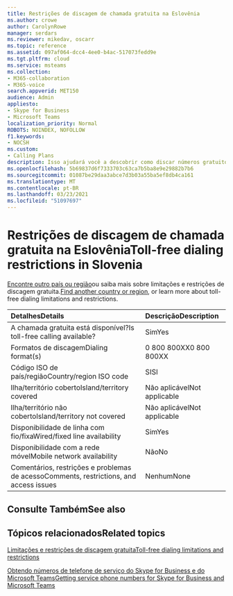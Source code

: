 ```yaml
---
title: Restrições de discagem de chamada gratuita na Eslovênia
ms.author: crowe
author: CarolynRowe
manager: serdars
ms.reviewer: mikedav, oscarr
ms.topic: reference
ms.assetid: 097af064-dcc4-4ee0-b4ac-517073fedd9e
ms.tgt.pltfrm: cloud
ms.service: msteams
ms.collection:
- M365-collaboration
- M365-voice
search.appverid: MET150
audience: Admin
appliesto:
- Skype for Business
- Microsoft Teams
localization_priority: Normal
ROBOTS: NOINDEX, NOFOLLOW
f1.keywords:
- NOCSH
ms.custom:
- Calling Plans
description: Isso ajudará você a descobrir como discar números gratuitos em cada país/região. Depois de selecionar o país/região, ele o levará a uma página específica do país que contém detalhes, restrições e limites específicos para disponibilidade de serviço gratuito em que o serviço gratuito está disponível. Os formatos ou formatos de discagem mostrarão os códigos de acesso necessários em cada país/região para discar o número gratuito.
ms.openlocfilehash: 5b69837d6f7333703c63ca7b5ba8e9e29882b7b6
ms.sourcegitcommit: 01087be29daa3abce7d3b03a55ba5ef8db4ca161
ms.translationtype: MT
ms.contentlocale: pt-BR
ms.lasthandoff: 03/23/2021
ms.locfileid: "51097697"
---
```

# <a name="toll-free-dialing-restrictions-in-slovenia"></a><span data-ttu-id="51ff7-105">Restrições de discagem de chamada gratuita na Eslovênia</span><span class="sxs-lookup"><span data-stu-id="51ff7-105">Toll-free dialing restrictions in Slovenia</span></span>

<span data-ttu-id="51ff7-106">[Encontre outro país ou região](../toll-free-dialing-limitations-and-restrictions.md)ou saiba mais sobre limitações e restrições de discagem gratuita.</span><span class="sxs-lookup"><span data-stu-id="51ff7-106">[Find another country or region](../toll-free-dialing-limitations-and-restrictions.md), or learn more about toll-free dialing limitations and restrictions.</span></span>


|<span data-ttu-id="51ff7-107">**Detalhes**</span><span class="sxs-lookup"><span data-stu-id="51ff7-107">**Details**</span></span>|<span data-ttu-id="51ff7-108">**Descrição**</span><span class="sxs-lookup"><span data-stu-id="51ff7-108">**Description**</span></span>|
|:-----|:-----|
|<span data-ttu-id="51ff7-109">A chamada gratuita está disponível?</span><span class="sxs-lookup"><span data-stu-id="51ff7-109">Is toll-free calling available?</span></span>  <br/> |<span data-ttu-id="51ff7-110">Sim</span><span class="sxs-lookup"><span data-stu-id="51ff7-110">Yes</span></span>  <br/> |
|<span data-ttu-id="51ff7-111">Formatos de discagem</span><span class="sxs-lookup"><span data-stu-id="51ff7-111">Dialing format(s)</span></span>  <br/> |<span data-ttu-id="51ff7-112">0 800 800XX</span><span class="sxs-lookup"><span data-stu-id="51ff7-112">0 800 800XX</span></span>  <br/> |
|<span data-ttu-id="51ff7-113">Código ISO de país/região</span><span class="sxs-lookup"><span data-stu-id="51ff7-113">Country/region ISO code</span></span>  <br/> |<span data-ttu-id="51ff7-114">SI</span><span class="sxs-lookup"><span data-stu-id="51ff7-114">SI</span></span>  <br/> |
|<span data-ttu-id="51ff7-115">Ilha/território coberto</span><span class="sxs-lookup"><span data-stu-id="51ff7-115">Island/territory covered</span></span>  <br/> |<span data-ttu-id="51ff7-116">Não aplicável</span><span class="sxs-lookup"><span data-stu-id="51ff7-116">Not applicable</span></span>  <br/> |
|<span data-ttu-id="51ff7-117">Ilha/território não coberto</span><span class="sxs-lookup"><span data-stu-id="51ff7-117">Island/territory not covered</span></span>  <br/> |<span data-ttu-id="51ff7-118">Não aplicável</span><span class="sxs-lookup"><span data-stu-id="51ff7-118">Not applicable</span></span>  <br/> |
|<span data-ttu-id="51ff7-119">Disponibilidade de linha com fio/fixa</span><span class="sxs-lookup"><span data-stu-id="51ff7-119">Wired/fixed line availability</span></span>  <br/> |<span data-ttu-id="51ff7-120">Sim</span><span class="sxs-lookup"><span data-stu-id="51ff7-120">Yes</span></span>  <br/> |
|<span data-ttu-id="51ff7-121">Disponibilidade com a rede móvel</span><span class="sxs-lookup"><span data-stu-id="51ff7-121">Mobile network availability</span></span>  <br/> |<span data-ttu-id="51ff7-122">Não</span><span class="sxs-lookup"><span data-stu-id="51ff7-122">No</span></span>  <br/> |
|<span data-ttu-id="51ff7-123">Comentários, restrições e problemas de acesso</span><span class="sxs-lookup"><span data-stu-id="51ff7-123">Comments, restrictions, and access issues</span></span>  <br/> |<span data-ttu-id="51ff7-124">Nenhum</span><span class="sxs-lookup"><span data-stu-id="51ff7-124">None</span></span>  <br/> |
   
## <a name="see-also"></a><span data-ttu-id="51ff7-125">Consulte Também</span><span class="sxs-lookup"><span data-stu-id="51ff7-125">See also</span></span>

## <a name="related-topics"></a><span data-ttu-id="51ff7-126">Tópicos relacionados</span><span class="sxs-lookup"><span data-stu-id="51ff7-126">Related topics</span></span>

[<span data-ttu-id="51ff7-127">Limitações e restrições de discagem gratuita</span><span class="sxs-lookup"><span data-stu-id="51ff7-127">Toll-free dialing limitations and restrictions</span></span>](../toll-free-dialing-limitations-and-restrictions.md)

[<span data-ttu-id="51ff7-128">Obtendo números de telefone de serviço do Skype for Business e do Microsoft Teams</span><span class="sxs-lookup"><span data-stu-id="51ff7-128">Getting service phone numbers for Skype for Business and Microsoft Teams</span></span>](../getting-service-phone-numbers.md)

  
